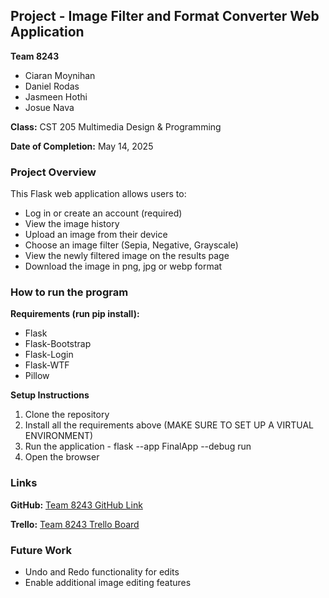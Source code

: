 ## Project - Image Filter and Format Converter Web Application

**Team 8243**
- Ciaran Moynihan
- Daniel Rodas
- Jasmeen Hothi
- Josue Nava

**Class:** CST 205 Multimedia Design & Programming

**Date of Completion:** May 14, 2025

### Project Overview
This Flask web application allows users to:
- Log in or create an account (required)
- View the image history
- Upload an image from their device
- Choose an image filter (Sepia, Negative, Grayscale)
- View the newly filtered image on the results page
- Download the image in png, jpg or webp format

### How to run the program

**Requirements (run pip install):**
- Flask
- Flask-Bootstrap
- Flask-Login
- Flask-WTF
- Pillow

**Setup Instructions**
1. Clone the repository
2. Install all the requirements above (MAKE SURE TO SET UP A VIRTUAL ENVIRONMENT)
3. Run the application -  flask --app FinalApp --debug run
4. Open the browser

### Links
**GitHub:** [Team 8243 GitHub Link](https://github.com/TunedTuna/CST205_Final/tree/main)

**Trello:** [Team 8243 Trello Board](https://trello.com/invite/b/67fd89a93b774dd96089a407/ATTI217d27352430a46c72e71dd4d406fa8aC33350F6/cst-205-group-8243)

### Future Work
- Undo and Redo functionality for edits
- Enable additional image editing features
